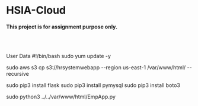 # HSIA-Cloud
**This project is for assignment purpose only.**

<br /><br />

User Data
#!/bin/bash
sudo yum update -y

sudo aws s3 cp s3://hrsystemwebapp --region us-east-1 /var/www/html/ --recursive

sudo pip3 install flask
sudo pip3 install pymysql
sudo pip3 install boto3

sudo python3 ../../var/www/html/EmpApp.py
